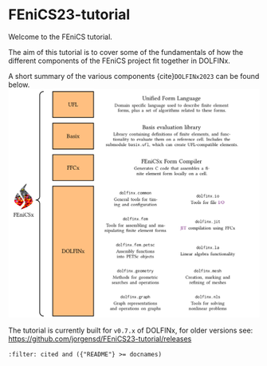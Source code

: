 # FEniCS23-tutorial

Welcome to the FEniCS tutorial.

The aim of this tutorial is to cover some of the fundamentals of how the different components of the FEniCS project fit together
in DOLFINx.

A short summary of the various components {cite}`DOLFINx2023` can be found below.
![Components of FEniCS](components_of_fenics.png)

The tutorial is currently built for `v0.7.x` of DOLFINx, for older versions see: https://github.com/jorgensd/FEniCS23-tutorial/releases

```{bibliography}
:filter: cited and ({"README"} >= docnames)
```
